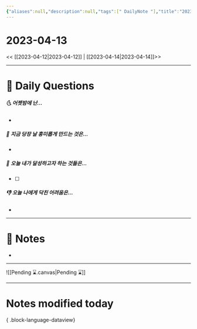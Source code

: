 ```yaml
---
{"aliases":null,"description":null,"tags":[" DailyNote "],"title":"2023-04-13","created":"2023-04-13T23:03:14","updated":"2023-07-18T09:25:56","dg-publish":true,"permalink":"/docs/Daily Notes/2023-04-13/","dgPassFrontmatter":true}
---
```



# 2023-04-13

<< [[2023-04-12\|2023-04-12]] | [[2023-04-14\|2023-04-14]]>>

---

# 📅 Daily Questions

##### 🌜 어젯밤에 난...

- 

##### 🙌 지금 당장 날 흥미롭게 만드는 것은...

- 

##### 🚀 오늘 내가 달성하고자 하는 것들은...

- [ ] 

##### 👎 오늘 나에게 닥친 어려움은...

- 

---

# 📝 Notes

- 

___

![[Pending ⌛.canvas\|Pending ⌛]]

---

# Notes modified today


{ .block-language-dataview}
